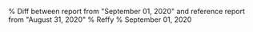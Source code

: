 % Diff between report from "September 01, 2020" and reference report from "August 31, 2020"
% Reffy
% September 01, 2020

